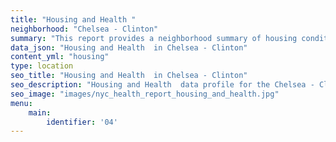 ```yaml
---
title: "Housing and Health "
neighborhood: "Chelsea - Clinton"
summary: "This report provides a neighborhood summary of housing conditions and related health outcomes. It also describes population characteristics that can increase vulnerability to housing hazards."
data_json: "Housing and Health  in Chelsea - Clinton"
content_yml: "housing"
type: location
seo_title: "Housing and Health  in Chelsea - Clinton"
seo_description: "Housing and Health  data profile for the Chelsea - Clinton neighborhood of NYC."
seo_image: "images/nyc_health_report_housing_and_health.jpg"
menu:
    main:
        identifier: '04'
---
```

